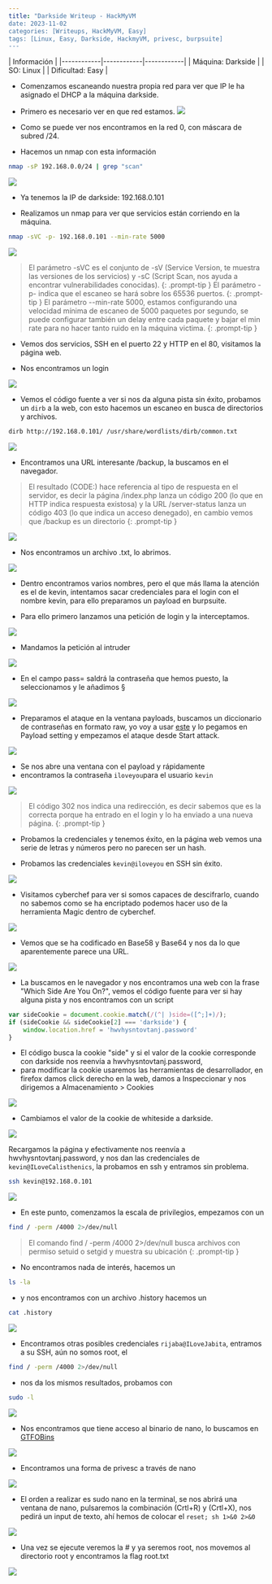 ```yaml
---
title: "Darkside Writeup - HackMyVM
date: 2023-11-02
categories: [Writeups, HackMyVM, Easy]
tags: [Linux, Easy, Darkside, HackmyVM, privesc, burpsuite]
---
```

| Información |
|------------|------------|------------|
| Máquina: Darkside |
| SO: Linux |
| Dificultad: Easy |

- Comenzamos escaneando nuestra propia red para ver que IP le ha asignado el DHCP a la máquina darkside.

- Primero es necesario ver en que red estamos.
![](/assets/img/posts/darkside/ifconf.png)

- Como se puede ver nos encontramos en la red 0, con máscara de subred /24.

- Hacemos un nmap con esta información

```bash
nmap -sP 192.168.0.0/24 | grep "scan"
```
![](/assets/img/posts/darkside/nmap.png)

- Ya tenemos la IP de darkside: 192.168.0.101

- Realizamos un nmap para ver que servicios están corriendo en la máquina.

``` bash
nmap -sVC -p- 192.168.0.101 --min-rate 5000
```
![](/assets/img/posts/darkside/nmap2.png)

> El parámetro -sVC es el conjunto de -sV (Service Version, te muestra las versiones de los servicios) y -sC (Script Scan, nos ayuda a encontrar vulnerabilidades conocidas).
{: .prompt-tip }
> El parámetro -p- indica que el escaneo se hará sobre los 65536 puertos.
{: .prompt-tip }
> El parámetro --min-rate 5000, estamos configurando una velocidad mínima de escaneo de 5000 paquetes por segundo, se puede configurar también un delay entre cada paquete y bajar el min rate para no hacer tanto ruido en la máquina victima.
{: .prompt-tip }

- Vemos dos servicios, SSH en el puerto 22 y HTTP en el 80, visitamos la página web.

- Nos encontramos un login

![](/assets/img/posts/darkside/login.png)

- Vemos el código fuente a ver si nos da alguna pista sin éxito, probamos un `dirb` a la web, con esto hacemos un escaneo en busca de directorios y archivos.

```bash
dirb http://192.168.0.101/ /usr/share/wordlists/dirb/common.txt
```
![](/assets/img/posts/darkside/dirb.png)

- Encontramos una URL interesante /backup, la buscamos en el navegador.

>El resultado (CODE:) hace referencia al tipo de respuesta en el servidor, es decir la página /index.php lanza un código 200 (lo que en HTTP indica respuesta existosa) y la URL /server-status lanza un código 403 (lo que indica un acceso denegado), en cambio vemos que /backup es un directorio
{: .prompt-tip }

![](/assets/img/posts/darkside/backup.png)

- Nos encontramos un archivo .txt, lo abrimos.

![](/assets/img/posts/darkside/vote.png)

- Dentro encontramos varios nombres, pero el que más llama la atención es el de kevin, intentamos sacar credenciales para el login con el nombre kevin, para ello preparamos un payload en burpsuite.

- Para ello primero lanzamos una petición de login y la interceptamos.

![](/assets/img/posts/darkside/intercept.png)

- Mandamos la petición al intruder

![](/assets/img/posts/darkside/ENVIARINTRUDER.png)

- En el campo pass= saldrá la contraseña que hemos puesto, la seleccionamos y le añadimos § 

![](/assets/img/posts/darkside/addpass.png)

- Preparamos el ataque en la ventana payloads, buscamos un diccionario de contraseñas en formato raw, yo voy a usar [este](https://github.com/danielmiessler/SecLists/blob/master/Passwords/Leaked-Databases/rockyou-20.txt) y lo pegamos en Payload setting y empezamos el ataque desde Start attack.

![](/assets/img/posts/darkside/startattack.png)

- Se nos abre una ventana con el payload y rápidamente 
- encontramos la contraseña `iloveyou`para el usuario `kevin`

![](/assets/img/posts/darkside/ILOVEYOU.png)

>El código 302 nos indica una redirección, es decir sabemos que es la correcta porque ha entrado en el login y lo ha enviado a una nueva página.
{: .prompt-tip }

- Probamos la credenciales y tenemos éxito, en la página web vemos una serie de letras y números pero no parecen ser un hash.

- Probamos las credenciales `kevin@iloveyou` en SSH sin éxito.

![](/assets/img/posts/darkside/hellokev.png)

- Visitamos cyberchef para ver si somos capaces de descifrarlo, cuando no sabemos como se ha encriptado podemos hacer uso de la herramienta Magic dentro de cyberchef.

![](/assets/img/posts/darkside/magic.png)

- Vemos que se ha codificado en Base58 y Base64 y nos da lo que aparentemente parece una URL.

![](/assets/img/posts/darkside/onion.png)

- La buscamos en le navegador y nos encontramos una web con la frase "Which Side Are You On?", vemos el código fuente para ver si hay alguna pista y nos encontramos con un script

```javascript
var sideCookie = document.cookie.match(/(^| )side=([^;]+)/);
if (sideCookie && sideCookie[2] === 'darkside') {
	window.location.href = 'hwvhysntovtanj.password'
}
```

- El código busca la cookie "side" y si el valor de la cookie corresponde con darkside nos reenvía a hwvhysntovtanj.password,
- para modificar la cookie usaremos las herramientas de desarrollador, en firefox damos click derecho en la web, damos a Inspeccionar y nos dirigemos a Almacenamiento > Cookies 

![](/assets/img/posts/darkside/inspec.png)

- Cambiamos el valor de la cookie de whiteside a darkside.

![](/assets/img/posts/darkside/darkcookie.png)

Recargamos la página y efectivamente nos reenvía a hwvhysntovtanj.password, y nos dan las credenciales de `kevin@ILoveCalisthenics`, la probamos en ssh y entramos sin problema.

```bash
ssh kevin@192.168.0.101
```

![](/assets/img/posts/darkside/dentrossh.png)

- En este punto, comenzamos la escala de privilegios, empezamos con un
```bash
find / -perm /4000 2>/dev/null
```

>El comando find / -perm /4000 2>/dev/null busca archivos con permiso setuid o setgid y muestra su ubicación
{: .prompt-tip }

- No encontramos nada de interés, hacemos un 
```bash
ls -la
```

- y nos encontramos con un archivo .history hacemos un 

```bash
cat .history
```
![](/assets/img/posts/darkside/rijaba.png)

- Encontramos otras posibles credenciales `rijaba@ILoveJabita`, entramos a su SSH, aún no somos root, el

```bash 
find / -perm /4000 2>/dev/null
```

- nos da los mismos resultados, probamos con 

```bash
sudo -l
```
![](/assets/img/posts/darkside/sudol.png)

- Nos encontramos que tiene acceso al binario de nano, lo buscamos en [GTFOBins](https://gtfobins.github.io/)

![](/assets/img/posts/darkside/nanosudo.png)


- Encontramos una forma de privesc a través de nano

![](/assets/img/posts/darkside/rx.png)

- El orden a realizar es sudo nano en la terminal, se nos abrirá una ventana de nano, pulsaremos la combinación (Crtl+R) y (Crtl+X), nos pedirá un input de texto, ahí hemos de colocar el `reset; sh 1>&0 2>&0`

![](/assets/img/posts/darkside/execreset.png)

- Una vez se ejecute veremos la # y ya seremos root, nos movemos al directorio root y encontramos la flag root.txt

![](/assets/img/posts/darkside/soyroot.png)


